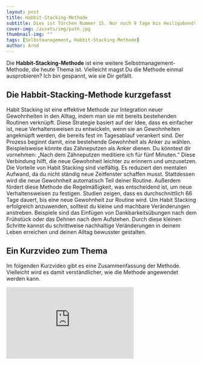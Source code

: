 ```yaml
---
layout: post
title: Habbit-Stacking-Methode
subtitle: Dies ist Türchen Nummer 15. Nur noch 9 Tage bis Heiligabend!
cover-img: /assets/img/path.jpg
thumbnail-img: ""
tags: [Selbstmanagement, Habbit-Stacking-Methode]
author: Arnd
---
```


Die **Habbit-Stacking-Methode** ist eine weitere Selbstmanagement-Methode, die heute Thema ist. Vielleicht magst Du die Methode einmal ausprobieren? Ich bin gespannt, wie sie Dir gefällt.

## Die Habbit-Stacking-Methode kurzgefasst

Habit Stacking ist eine effektive Methode zur Integration neuer Gewohnheiten in den Alltag, indem man sie mit bereits bestehenden Routinen verknüpft. Diese Strategie basiert auf der Idee, dass es einfacher ist, neue Verhaltensweisen zu entwickeln, wenn sie an Gewohnheiten angeknüpft werden, die bereits fest im Tagesablauf verankert sind. Der Prozess beginnt damit, eine bestehende Gewohnheit als Anker zu wählen. Beispielsweise könnte das Zähneputzen als Anker dienen. Du könntest dir vornehmen: „Nach dem Zähneputzen meditiere ich für fünf Minuten.“ Diese Verbindung hilft, die neue Gewohnheit leichter zu erinnern und umzusetzen. Die Vorteile von Habit Stacking sind vielfältig. Es reduziert den mentalen Aufwand, da du nicht ständig neue Zeitfenster schaffen musst. Stattdessen wird die neue Gewohnheit automatisch Teil deiner Routine. Außerdem fördert diese Methode die Regelmäßigkeit, was entscheidend ist, um neue Verhaltensweisen zu festigen. Studien zeigen, dass es durchschnittlich 66 Tage dauert, bis eine neue Gewohnheit zur Routine wird. Um Habit Stacking erfolgreich anzuwenden, solltest du kleine und machbare Veränderungen anstreben. Beispiele sind das Einfügen von Dankbarkeitsübungen nach dem Frühstück oder das Dehnen nach dem Aufstehen. Durch diese kleinen Schritte kannst du schrittweise nachhaltige Veränderungen in deinem Leben erreichen und deinen Alltag bewusster gestalten.

## Ein Kurzvideo zum Thema

Im folgenden Kurzvideo gibt es eine Zusammenfassung der Methode. Vielleicht wird es damit verständlicher, wie die Methode angewendet werden kann.

<iframe width="336" height="189" src="https://www.youtube.com/embed/zjBhC4C-9KU?si=O8S_3e54wICte_ma" title="YouTube video player" frameborder="0" allow="accelerometer; autoplay; clipboard-write; encrypted-media; gyroscope; picture-in-picture; web-share" referrerpolicy="strict-origin-when-cross-origin" allowfullscreen></iframe>

